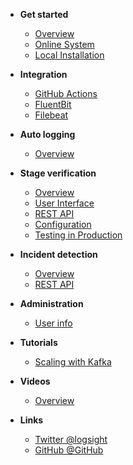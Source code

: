 <!-- docs/_sidebar.md -->

- **Get started**
  - [Overview](/)
  - [Online System](/get_started/online_system.md)
  - [Local Installation](/get_started/installation.md)

- **Integration**
  - [GitHub Actions](/integration/github_actions.md)
  - [FluentBit](/integration/fluentbit.md)
  - [Filebeat](/integration/filebeat_short.md)

- **Auto logging**
  - [Overview](/auto_logging/overview.md)

- **Stage verification**
  - [Overview](/stage_verification/overview.md)
  - [User Interface](/stage_verification/user_interface.md)
  - [REST API](/stage_verification/rest_api.md)
  - [Configuration](/stage_verification/configuration.md)
  - [Testing in Production](/stage_verification/testing_in_production.md)

- **Incident detection**
  - [Overview](/incident_detection/overview.md)
  - [REST API](/incident_detection/rest_api.md)

- **Administration**
  - [User info](/administration/user_info.md)
  
- **Tutorials**
  - [Scaling with Kafka](/tutorials/scaling_logsight_kafka.md)
  
- **Videos**
  - [Overview](/videos/overview.md)

- **Links**
  - [Twitter @logsight](http://twitter.com/logsight)
  - [GitHub @GitHub](https://github.com/aiops)
